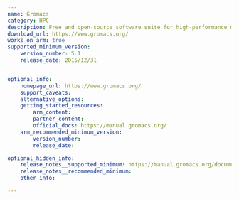 ```yaml
---
name: Gromacs
category: HPC
description: Free and open-source software suite for high-performance molecular dynamics and output analysis
download_url: https://www.gromacs.org/
works_on_arm: true
supported_minimum_version:
    version_number: 5.1
    release_date: 2015/12/31


optional_info:
    homepage_url: https://www.gromacs.org/
    support_caveats:
    alternative_options:
    getting_started_resources:
        arm_content: 
        partner_content: 
        official_docs: https://manual.gromacs.org/
    arm_recommended_minimum_version:
        version_number:
        release_date:

optional_hidden_info:
    release_notes__supported_minimum: https://manual.gromacs.org/documentation/5.1/ReleaseNotes/index.html
    release_notes__recommended_minimum:
    other_info:

---
```

